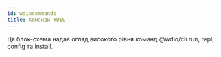 ```yaml
---
id: wdiocommands
title: Команди WDIO
---
```

Ця блок-схема надає огляд високого рівня команд @wdio/cli run, repl, config та install.

<CreateFlowcharts id='wdiocommands' />